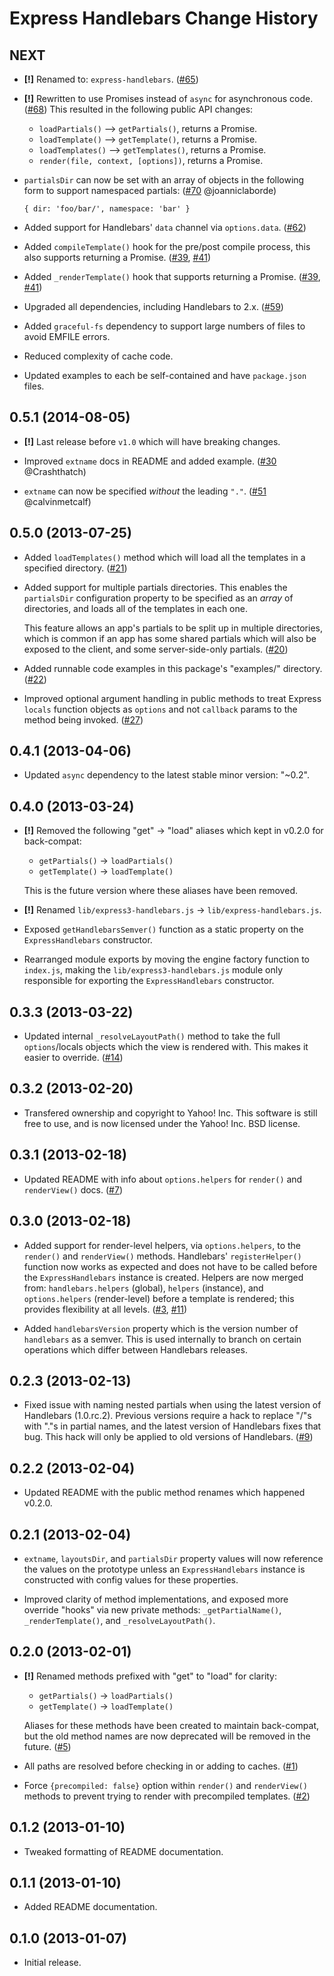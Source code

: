 Express Handlebars Change History
=================================

NEXT
----

* __[!]__ Renamed to: `express-handlebars`. ([#65][])

* __[!]__ Rewritten to use Promises instead of `async` for asynchronous code.
  ([#68][]) This resulted in the following public API changes:

  * `loadPartials()` --> `getPartials()`, returns a Promise.
  * `loadTemplate()` --> `getTemplate()`, returns a Promise.
  * `loadTemplates()` --> `getTemplates()`, returns a Promise.
  * `render(file, context, [options])`, returns a Promise.


* `partialsDir` can now be set with an array of objects in the following form to
  support namespaced partials: ([#70][] @joanniclaborde)

      { dir: 'foo/bar/', namespace: 'bar' }

* Added support for Handlebars' `data` channel via `options.data`. ([#62][])

* Added `compileTemplate()` hook for the pre/post compile process, this also
  supports returning a Promise. ([#39][], [#41][])

* Added `_renderTemplate()` hook that supports returning a Promise.
  ([#39][], [#41][])

* Upgraded all dependencies, including Handlebars to 2.x. ([#59][])

* Added `graceful-fs` dependency to support large numbers of files to avoid
  EMFILE errors.

* Reduced complexity of cache code.

* Updated examples to each be self-contained and have `package.json` files.


[#39]: https://github.com/ericf/express-handlebars/issues/39
[#41]: https://github.com/ericf/express-handlebars/issues/41
[#59]: https://github.com/ericf/express-handlebars/issues/59
[#62]: https://github.com/ericf/express-handlebars/issues/62
[#65]: https://github.com/ericf/express-handlebars/issues/65
[#68]: https://github.com/ericf/express-handlebars/issues/68
[#70]: https://github.com/ericf/express-handlebars/issues/70


0.5.1 (2014-08-05)
------------------

* __[!]__ Last release before `v1.0` which will have breaking changes.

* Improved `extname` docs in README and added example. ([#30][] @Crashthatch)

* `extname` can now be specified _without_ the leading `"."`.
  ([#51][] @calvinmetcalf)


[#30]: https://github.com/ericf/express-handlebars/issues/30
[#51]: https://github.com/ericf/express-handlebars/issues/51


0.5.0 (2013-07-25)
------------------

* Added `loadTemplates()` method which will load all the templates in a
  specified directory. ([#21][])

* Added support for multiple partials directories. This enables the
  `partialsDir` configuration property to be specified as an *array* of
  directories, and loads all of the templates in each one.

  This feature allows an app's partials to be split up in multiple directories,
  which is common if an app has some shared partials which will also be exposed
  to the client, and some server-side-only partials. ([#20][])

* Added runnable code examples in this package's "examples/" directory.
  ([#22][])

* Improved optional argument handling in public methods to treat Express
  `locals` function objects as `options` and not `callback` params to the method
  being invoked. ([#27][])


[#20]: https://github.com/ericf/express-handlebars/issues/20
[#21]: https://github.com/ericf/express-handlebars/issues/21
[#22]: https://github.com/ericf/express-handlebars/issues/22
[#27]: https://github.com/ericf/express-handlebars/issues/27


0.4.1 (2013-04-06)
------------------

* Updated `async` dependency to the latest stable minor version: "~0.2".


0.4.0 (2013-03-24)
------------------

* __[!]__ Removed the following "get" -> "load" aliases which kept in v0.2.0 for
  back-compat:

    * `getPartials()` -> `loadPartials()`
    * `getTemplate()` -> `loadTemplate()`

  This is the future version where these aliases have been removed.

* __[!]__ Renamed `lib/express3-handlebars.js` -> `lib/express-handlebars.js`.

* Exposed `getHandlebarsSemver()` function as a static property on the
  `ExpressHandlebars` constructor.

* Rearranged module exports by moving the engine factory function to `index.js`,
  making the `lib/express3-handlebars.js` module only responsible for exporting
  the `ExpressHandlebars` constructor.


0.3.3 (2013-03-22)
------------------

* Updated internal `_resolveLayoutPath()` method to take the full
  `options`/locals objects which the view is rendered with. This makes it easier
  to override. ([#14][])


[#14]: https://github.com/ericf/express-handlebars/issues/14


0.3.2 (2013-02-20)
------------------

* Transfered ownership and copyright to Yahoo! Inc. This software is still free
  to use, and is now licensed under the Yahoo! Inc. BSD license.


0.3.1 (2013-02-18)
------------------

* Updated README with info about `options.helpers` for `render()` and
  `renderView()` docs. ([#7][])


[#7]: https://github.com/ericf/express-handlebars/issues/7


0.3.0 (2013-02-18)
------------------

* Added support for render-level helpers, via `options.helpers`, to the
  `render()` and `renderView()` methods. Handlebars' `registerHelper()` function
  now works as expected and does not have to be called before the
  `ExpressHandlebars` instance is created. Helpers are now merged from:
  `handlebars.helpers` (global), `helpers` (instance), and `options.helpers`
  (render-level) before a template is rendered; this provides flexibility at
  all levels. ([#3][], [#11][])

* Added `handlebarsVersion` property which is the version number of `handlebars`
  as a semver. This is used internally to branch on certain operations which
  differ between Handlebars releases.


[#3]: https://github.com/ericf/express-handlebars/issues/3
[#11]: https://github.com/ericf/express-handlebars/issues/11


0.2.3 (2013-02-13)
------------------

* Fixed issue with naming nested partials when using the latest version of
  Handlebars (1.0.rc.2). Previous versions require a hack to replace "/"s with
  "."s in partial names, and the latest version of Handlebars fixes that bug.
  This hack will only be applied to old versions of Handlebars. ([#9][])


[#9]: https://github.com/ericf/express-handlebars/issues/9


0.2.2 (2013-02-04)
------------------

* Updated README with the public method renames which happened v0.2.0.


0.2.1 (2013-02-04)
------------------

* `extname`, `layoutsDir`, and `partialsDir` property values will now reference
  the values on the prototype unless an `ExpressHandlebars` instance is
  constructed with config values for these properties.

* Improved clarity of method implementations, and exposed more override "hooks"
  via new private methods: `_getPartialName()`, `_renderTemplate()`, and
  `_resolveLayoutPath()`.


0.2.0 (2013-02-01)
------------------

* __[!]__ Renamed methods prefixed with "get" to "load" for clarity:

    * `getPartials()` -> `loadPartials()`
    * `getTemplate()` -> `loadTemplate()`

  Aliases for these methods have been created to maintain back-compat, but the
  old method names are now deprecated will be removed in the future. ([#5][])

* All paths are resolved before checking in or adding to caches. ([#1][])

* Force `{precompiled: false}` option within `render()` and `renderView()`
  methods to prevent trying to render with precompiled templates. ([#2][])


[#1]: https://github.com/ericf/express-handlebars/issues/1
[#2]: https://github.com/ericf/express-handlebars/issues/2
[#5]: https://github.com/ericf/express-handlebars/issues/5


0.1.2 (2013-01-10)
------------------

* Tweaked formatting of README documentation.


0.1.1 (2013-01-10)
------------------

* Added README documentation.


0.1.0 (2013-01-07)
------------------

* Initial release.
